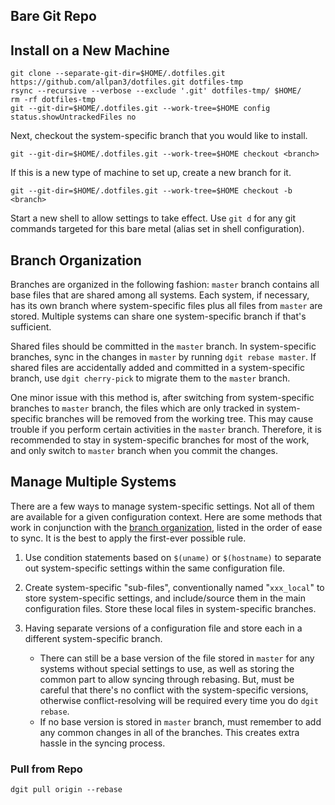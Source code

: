 
## Bare Git Repo

## Install on a New Machine
```
git clone --separate-git-dir=$HOME/.dotfiles.git https://github.com/allpan3/dotfiles.git dotfiles-tmp
rsync --recursive --verbose --exclude '.git' dotfiles-tmp/ $HOME/
rm -rf dotfiles-tmp
git --git-dir=$HOME/.dotfiles.git --work-tree=$HOME config status.showUntrackedFiles no
```
Next, checkout the system-specific branch that you would like to install.
```
git --git-dir=$HOME/.dotfiles.git --work-tree=$HOME checkout <branch>
```
If this is a new type of machine to set up, create a new branch for it.
```
git --git-dir=$HOME/.dotfiles.git --work-tree=$HOME checkout -b <branch>
```
Start a new shell to allow settings to take effect.
Use `git d` for any git commands targeted for this bare metal (alias set in shell configuration).

## Branch Organization
Branches are organized in the following fashion: `master` branch contains all base files that are shared among all systems. Each system, if necessary, has its own branch where system-specific files plus all files from `master` are stored. Multiple systems can share one system-specific branch if that's sufficient. 

Shared files should be committed in the `master` branch. In system-specific branches, sync in the changes in `master` by running `dgit rebase master`.
If shared files are accidentally added and committed in a system-specific branch, use `dgit cherry-pick` to migrate them to the `master` branch.

One minor issue with this method is, after switching from system-specific branches to `master` branch, the files which are only tracked in system-specific branches will be removed from the working tree. This may cause trouble if you perform certain activities in the `master` branch. Therefore, it is recommended to stay in system-specific branches for most of the work, and only switch to `master` branch when you commit the changes.


## Manage Multiple Systems

There are a few ways to manage system-specific settings. Not all of them are available for a given configuration context. Here are some methods that work in conjunction with the [branch organization](#branch-organization), listed in the order of ease to sync. It is the best to apply the first-ever possible rule.

1. Use condition statements based on `$(uname)` or `$(hostname)` to separate out system-specific settings within the same configuration file.

2. Create system-specific "sub-files", conventionally named "`xxx_local`" to store system-specific settings, and include/source them in the main configuration files. Store these local files in system-specific branches.
3. Having separate versions of a configuration file and store each in a different system-specific branch. 

   - There can still be a base version of the file stored in `master` for any systems without special settings to use, as well as storing the common part to allow syncing through rebasing. But, must be careful that there's no conflict with the system-specific versions, otherwise conflict-resolving will be required every time you do `dgit rebase`.
   - If no base version is stored in `master` branch, must remember to add any common changes in all of the branches. This creates extra hassle in the syncing process.

### Pull from Repo
```
dgit pull origin --rebase
```
